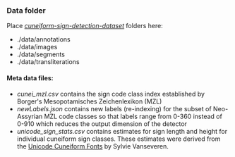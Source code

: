 ### Data folder

Place [*cuneiform-sign-detection-dataset*](https://github.com/to3i/cuneiform-sign-detection-dataset)  folders here:
- ./data/annotations
- ./data/images
- ./data/segments
- ./data/transliterations

#### Meta data files:

- *cunei_mzl.csv* contains the sign code class index established by Borger's Mesopotamisches Zeichenlexikon (MZL)
- *newLabels.json* contains new labels (re-indexing) for the subset of Neo-Assyrian MZL code classes so that labels range from 0-360 instead of 0-910 which reduces the output dimension of the detector
- *unicode_sign_stats.csv* contains estimates for sign length and height for individual cuneiform sign classes. These estimates were derived from the [Unicode Cuneiform Fonts](https://www.hethport.uni-wuerzburg.de/cuneifont/) by Sylvie Vanseveren. 


